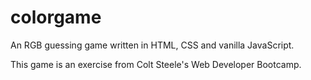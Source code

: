# colorgame
An RGB guessing game written in HTML, CSS and vanilla JavaScript.

This game is an exercise from Colt Steele's Web Developer Bootcamp.
